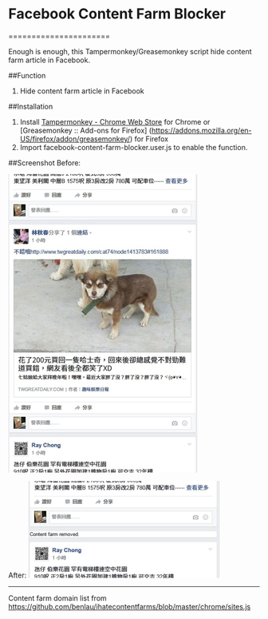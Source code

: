 # Facebook Content Farm Blocker
======================

Enough is enough, this Tampermonkey/Greasemonkey script hide content farm article in Facebook. 

##Function
1. Hide content farm article in Facebook

##Installation

1. Install [Tampermonkey - Chrome Web Store](https://chrome.google.com/webstore/detail/opjaibbmmpldcncnbbglondckfnokfpm?hl=zh-TW) for Chrome or [Greasemonkey :: Add-ons for Firefox] (https://addons.mozilla.org/en-US/firefox/addon/greasemonkey/) for Firefox
2. Import facebook-content-farm-blocker.user.js to enable the function.

##Screenshot
Before:

![Before](https://github.com/Xelio/Facebook-Content-Farm-Blocker/raw/master/fbcfb_before.jpg)


After:
![After](https://github.com/Xelio/Facebook-Content-Farm-Blocker/raw/master/fbcfb_after.jpg)

----------
Content farm domain list from https://github.com/benlau/ihatecontentfarms/blob/master/chrome/sites.js
